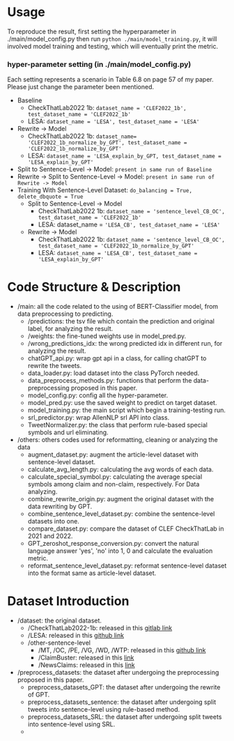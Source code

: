# Usage
To reproduce the result, first setting the hyperparameter in ./main/model_config.py then run ```python ./main/model_training.py```, it will involved model training and testing, which will eventually print the metric.

### hyper-parameter setting (in ./main/model_config.py)
Each setting represents a scenario in Table 6.8 on page 57 of my paper. Please just change the parameter been mentioned.
- Baseline
  - CheckThatLab2022 1b: ```dataset_name = 'CLEF2022_1b', test_dataset_name = 'CLEF2022_1b'```
  - LESA: ```dataset_name = 'LESA', test_dataset_name = 'LESA'```
- Rewrite -> Model
  - CheckThatLab2022 1b: ```dataset_name= 'CLEF2022_1b_normalize_by_GPT', test_dataset_name = 'CLEF2022_1b_normalize_by_GPT'```
  - LESA: ```dataset_name = 'LESA_explain_by_GPT, test_dataset_name = 'LESA_explain_by_GPT'```
- Split to Sentence-Level -> Model: ```present in same run of Baseline``` 
- Rewrite -> Split to Sentence-Level -> Model: ```present in same run of Rewrite -> Model```
- Training With Sentence-Level Dataset: ```do_balancing = True, delete_dbquote = True```
  - Split to Sentence-Level -> Model
    - CheckThatLab2022 1b: ```dataset_name = 'sentence_level_CB_OC', test_dataset_name = 'CLEF2022_1b'```
    - LESA: dataset_name = ```'LESA_CB', test_dataset_name = 'LESA'```
  - Rewrite -> Model
    - CheckThatLab2022 1b: ```dataset_name = 'sentence_level_CB_OC', test_dataset_name = 'CLEF2022_1b_normalize_by_GPT'```
    - LESA: ```dataset_name = 'LESA_CB', test_dataset_name = 'LESA_explain_by_GPT'```


# Code Structure & Description
- /main: all the code related to the using of BERT-Classifier model, from data preprocessing to predicting.
  - /predictions: the tsv file which contain the prediction and original label, for analyzing the result.
  - /weights: the fine-tuned weights use in model_pred.py.
  - /wrong_predictions_idx: the wrong predicted idx in different run, for analyzing the result.
  - chatGPT_api.py: wrap gpt api in a class, for calling chatGPT to rewrite the tweets.
  - data_loader.py: load dataset into the class PyTorch needed.
  - data_preprocess_methods.py: functions that perform the data-preprocessing proposed in this paper.
  - model_config.py: config all the hyper-parameter.
  - model_pred.py: use the saved weight to predict on target dataset.
  - model_training.py: the main script which begin a training-testing run.
  - srl_predictor.py: wrap AllenNLP srl API into class.
  - TweetNormalizer.py: the class that perform rule-based special symbols and url eliminating. 
- /others: others codes used for reformatting, cleaning or analyzing the data
  - augment_dataset.py: augment the article-level dataset with sentence-level dataset.
  - calculate_avg_length.py: calculating the avg words of each data.
  - calculate_special_symbol.py: calculating the average special symbols among claim and non-claim, respectively. For Data analyzing.
  - combine_rewrite_origin.py: augment the original dataset with the data rewriting by GPT.
  - combine_sentence_level_dataset.py: combine the sentence-level datasets into one.
  - compare_dataset.py: compare the dataset of CLEF CheckThatLab in 2021 and 2022.
  - GPT_zeroshot_response_conversion.py: convert the natural language answer 'yes', 'no' into 1, 0 and calculate the evaluation metric.
  - reformat_sentence_level_dataset.py: reformat sentence-level dataset into the format same as article-level dataset.
  
  
# Dataset Introduction
- /dataset: the original dataset.
  - /CheckThatLab2022-1b: released in this [gitlab link](https://gitlab.com/checkthat_lab/clef2022-checkthat-lab/clef2022-checkthat-lab/-/tree/main/task1/data/subtasks-english) 
  - /LESA: released in this [github link](https://github.com/LCS2-IIITD/LESA-EACL-2021/tree/main/data)
  - /other-sentence-level
    - /MT, /OC, /PE, /VG, /WD, /WTP: released in this [github link](https://github.com/LCS2-IIITD/LESA-EACL-2021/tree/main/data)
    - /ClaimBuster: released in this [link](https://zenodo.org/record/3836810#.YwSJzHZByUl)
    - /NewsClaims: released in this [link](https://drive.google.com/file/d/1jlQ0kQLS0kLbrXIC1fh6oT2HsWppx5QT/view)
- /preprocess_datasets: the dataset after undergoing the preprocessing proposed in this paper.
  - preprocess_datasets_GPT: the dataset after undergoing the rewrite of GPT.
  - preprocess_datasets_sentence: the dataset after undergoing split tweets into sentence-level using rule-based method.
  - preprocess_datasets_SRL: the dataset after undergoing split tweets into sentence-level using SRL.
  - 